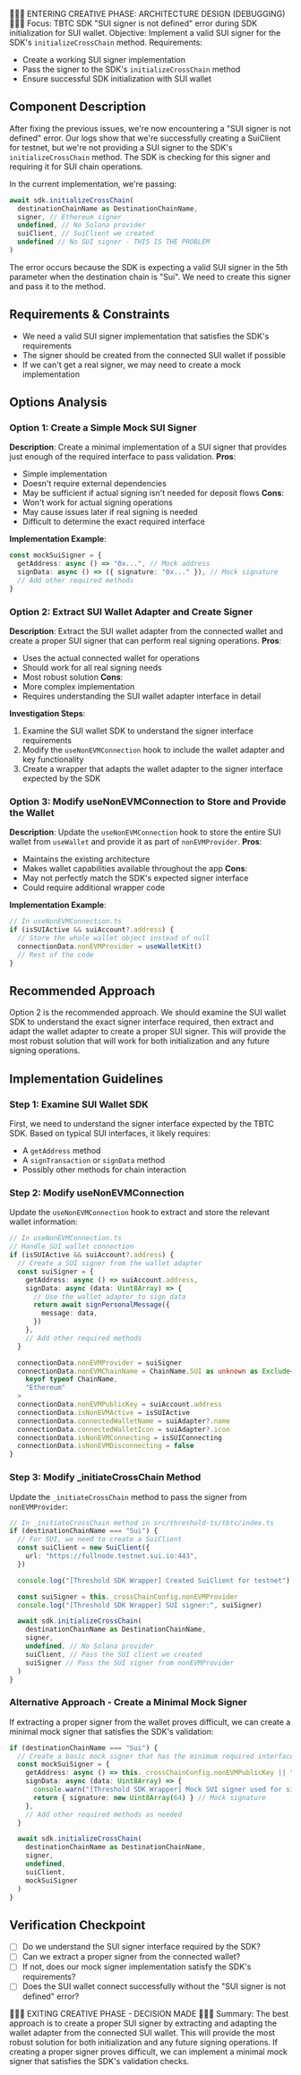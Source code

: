 🎨🎨🎨 ENTERING CREATIVE PHASE: ARCHITECTURE DESIGN (DEBUGGING) 🎨🎨🎨
Focus: TBTC SDK "SUI signer is not defined" error during SDK initialization for SUI wallet.
Objective: Implement a valid SUI signer for the SDK's `initializeCrossChain` method.
Requirements:

- Create a working SUI signer implementation
- Pass the signer to the SDK's `initializeCrossChain` method
- Ensure successful SDK initialization with SUI wallet

## Component Description

After fixing the previous issues, we're now encountering a "SUI signer is not defined" error. Our logs show that we're successfully creating a SuiClient for testnet, but we're not providing a SUI signer to the SDK's `initializeCrossChain` method. The SDK is checking for this signer and requiring it for SUI chain operations.

In the current implementation, we're passing:

```typescript
await sdk.initializeCrossChain(
  destinationChainName as DestinationChainName,
  signer, // Ethereum signer
  undefined, // No Solana provider
  suiClient, // SuiClient we created
  undefined // No SUI signer - THIS IS THE PROBLEM
)
```

The error occurs because the SDK is expecting a valid SUI signer in the 5th parameter when the destination chain is "Sui". We need to create this signer and pass it to the method.

## Requirements & Constraints

- We need a valid SUI signer implementation that satisfies the SDK's requirements
- The signer should be created from the connected SUI wallet if possible
- If we can't get a real signer, we may need to create a mock implementation

## Options Analysis

### Option 1: Create a Simple Mock SUI Signer

**Description**: Create a minimal implementation of a SUI signer that provides just enough of the required interface to pass validation.
**Pros**:

- Simple implementation
- Doesn't require external dependencies
- May be sufficient if actual signing isn't needed for deposit flows
  **Cons**:
- Won't work for actual signing operations
- May cause issues later if real signing is needed
- Difficult to determine the exact required interface

**Implementation Example**:

```typescript
const mockSuiSigner = {
  getAddress: async () => "0x...", // Mock address
  signData: async () => ({ signature: "0x..." }), // Mock signature
  // Add other required methods
}
```

### Option 2: Extract SUI Wallet Adapter and Create Signer

**Description**: Extract the SUI wallet adapter from the connected wallet and create a proper SUI signer that can perform real signing operations.
**Pros**:

- Uses the actual connected wallet for operations
- Should work for all real signing needs
- Most robust solution
  **Cons**:
- More complex implementation
- Requires understanding the SUI wallet adapter interface in detail

**Investigation Steps**:

1. Examine the SUI wallet SDK to understand the signer interface requirements
2. Modify the `useNonEVMConnection` hook to include the wallet adapter and key functionality
3. Create a wrapper that adapts the wallet adapter to the signer interface expected by the SDK

### Option 3: Modify useNonEVMConnection to Store and Provide the Wallet

**Description**: Update the `useNonEVMConnection` hook to store the entire SUI wallet from `useWallet` and provide it as part of `nonEVMProvider`.
**Pros**:

- Maintains the existing architecture
- Makes wallet capabilities available throughout the app
  **Cons**:
- May not perfectly match the SDK's expected signer interface
- Could require additional wrapper code

**Implementation Example**:

```typescript
// In useNonEVMConnection.ts
if (isSUIActive && suiAccount?.address) {
  // Store the whole wallet object instead of null
  connectionData.nonEVMProvider = useWalletKit()
  // Rest of the code
}
```

## Recommended Approach

Option 2 is the recommended approach. We should examine the SUI wallet SDK to understand the exact signer interface required, then extract and adapt the wallet adapter to create a proper SUI signer. This will provide the most robust solution that will work for both initialization and any future signing operations.

## Implementation Guidelines

### Step 1: Examine SUI Wallet SDK

First, we need to understand the signer interface expected by the TBTC SDK. Based on typical SUI interfaces, it likely requires:

- A `getAddress` method
- A `signTransaction` or `signData` method
- Possibly other methods for chain interaction

### Step 2: Modify useNonEVMConnection

Update the `useNonEVMConnection` hook to extract and store the relevant wallet information:

```typescript
// In useNonEVMConnection.ts
// Handle SUI wallet connection
if (isSUIActive && suiAccount?.address) {
  // Create a SUI signer from the wallet adapter
  const suiSigner = {
    getAddress: async () => suiAccount.address,
    signData: async (data: Uint8Array) => {
      // Use the wallet adapter to sign data
      return await signPersonalMessage({
        message: data,
      })
    },
    // Add other required methods
  }

  connectionData.nonEVMProvider = suiSigner
  connectionData.nonEVMChainName = ChainName.SUI as unknown as Exclude<
    keyof typeof ChainName,
    "Ethereum"
  >
  connectionData.nonEVMPublicKey = suiAccount.address
  connectionData.isNonEVMActive = isSUIActive
  connectionData.connectedWalletName = suiAdapter?.name
  connectionData.connectedWalletIcon = suiAdapter?.icon
  connectionData.isNonEVMConnecting = isSUIConnecting
  connectionData.isNonEVMDisconnecting = false
}
```

### Step 3: Modify \_initiateCrossChain Method

Update the `_initiateCrossChain` method to pass the signer from `nonEVMProvider`:

```typescript
// In _initiateCrossChain method in src/threshold-ts/tbtc/index.ts
if (destinationChainName === "Sui") {
  // For SUI, we need to create a SuiClient
  const suiClient = new SuiClient({
    url: "https://fullnode.testnet.sui.io:443",
  })

  console.log("[Threshold SDK Wrapper] Created SuiClient for testnet")

  const suiSigner = this._crossChainConfig.nonEVMProvider
  console.log("[Threshold SDK Wrapper] SUI signer:", suiSigner)

  await sdk.initializeCrossChain(
    destinationChainName as DestinationChainName,
    signer,
    undefined, // No Solana provider
    suiClient, // Pass the SUI client we created
    suiSigner // Pass the SUI signer from nonEVMProvider
  )
}
```

### Alternative Approach - Create a Minimal Mock Signer

If extracting a proper signer from the wallet proves difficult, we can create a minimal mock signer that satisfies the SDK's validation:

```typescript
if (destinationChainName === "Sui") {
  // Create a basic mock signer that has the minimum required interface
  const mockSuiSigner = {
    getAddress: async () => this._crossChainConfig.nonEVMPublicKey || "0x0000",
    signData: async (data: Uint8Array) => {
      console.warn("[Threshold SDK Wrapper] Mock SUI signer used for signData")
      return { signature: new Uint8Array(64) } // Mock signature
    },
    // Add other required methods as needed
  }

  await sdk.initializeCrossChain(
    destinationChainName as DestinationChainName,
    signer,
    undefined,
    suiClient,
    mockSuiSigner
  )
}
```

## Verification Checkpoint

- [ ] Do we understand the SUI signer interface required by the SDK?
- [ ] Can we extract a proper signer from the connected wallet?
- [ ] If not, does our mock signer implementation satisfy the SDK's requirements?
- [ ] Does the SUI wallet connect successfully without the "SUI signer is not defined" error?

🎨🎨🎨 EXITING CREATIVE PHASE - DECISION MADE 🎨🎨🎨
Summary: The best approach is to create a proper SUI signer by extracting and adapting the wallet adapter from the connected SUI wallet. This will provide the most robust solution for both initialization and any future signing operations.
If creating a proper signer proves difficult, we can implement a minimal mock signer that satisfies the SDK's validation checks.
